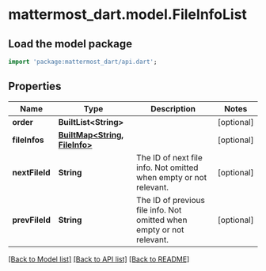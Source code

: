 # mattermost_dart.model.FileInfoList

## Load the model package
```dart
import 'package:mattermost_dart/api.dart';
```

## Properties
Name | Type | Description | Notes
------------ | ------------- | ------------- | -------------
**order** | **BuiltList&lt;String&gt;** |  | [optional] 
**fileInfos** | [**BuiltMap&lt;String, FileInfo&gt;**](FileInfo.md) |  | [optional] 
**nextFileId** | **String** | The ID of next file info. Not omitted when empty or not relevant. | [optional] 
**prevFileId** | **String** | The ID of previous file info. Not omitted when empty or not relevant. | [optional] 

[[Back to Model list]](../README.md#documentation-for-models) [[Back to API list]](../README.md#documentation-for-api-endpoints) [[Back to README]](../README.md)


